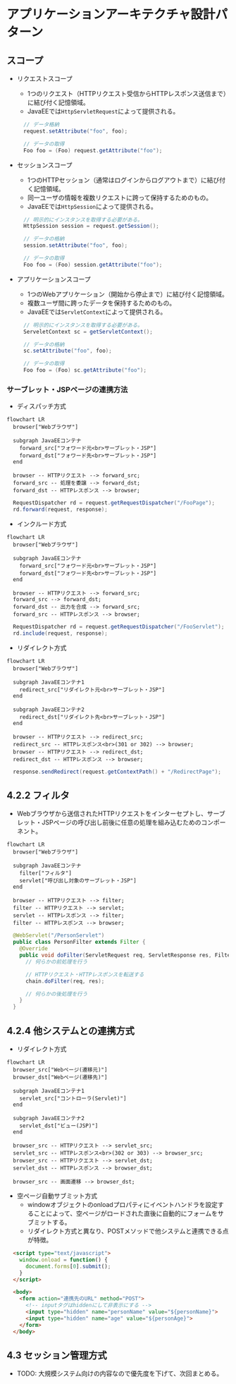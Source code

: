 # アプリケーションアーキテクチャ設計パターン

## スコープ

- リクエストスコープ
  - 1つのリクエスト（HTTPリクエスト受信からHTTPレスポンス送信まで）に結び付く記憶領域。
  - JavaEEでは`HttpServletRequest`によって提供される。

  ``` Java
    // データ格納
    request.setAttribute("foo", foo);

    // データの取得
    Foo foo = (Foo) request.getAttribute("foo");
  ```

- セッションスコープ
  - 1つのHTTPセッション（通常はログインからログアウトまで）に結び付く記憶領域。
  - 同一ユーザの情報を複数リクエストに跨って保持するためのもの。
  - JavaEEでは`HttpSession`によって提供される。

  ``` Java
    // 明示的にインスタンスを取得する必要がある。
    HttpSession session = request.getSession();

    // データの格納
    session.setAttribute("foo", foo);

    // データの取得
    Foo foo = (Foo) session.getAttribute("foo");
  ```

- アプリケーションスコープ
  - 1つのWebアプリケーション（開始から停止まで）に結び付く記憶領域。
  - 複数ユーザ間に跨ったデータを保持するためのもの。
  - JavaEEでは`ServletContext`によって提供される。

  ``` Java
    // 明示的にインスタンスを取得する必要がある。
    ServeletContext sc = getServletContext();

    // データの格納
    sc.setAttribute("foo", foo);

    // データの取得
    Foo foo = (Foo) sc.getAttribute("foo");
  ```

### サーブレット・JSPページの連携方法

- ディスパッチ方式

``` mermaid
flowchart LR
  browser["Webブラウザ"]

  subgraph JavaEEコンテナ
    forward_src["フォワード元<br>サーブレット・JSP"]
    forward_dst["フォワード先<br>サーブレット・JSP"]
  end

  browser -- HTTPリクエスト --> forward_src;
  forward_src -- 処理を委譲 --> forward_dst;
  forward_dst -- HTTPレスポンス --> browser;
```

``` Java
  RequestDispatcher rd = request.getRequestDispatcher("/FooPage");
  rd.forward(request, response);
```


- インクルード方式

``` mermaid
flowchart LR
  browser["Webブラウザ"]

  subgraph JavaEEコンテナ
    forward_src["フォワード元<br>サーブレット・JSP"]
    forward_dst["フォワード先<br>サーブレット・JSP"]
  end

  browser -- HTTPリクエスト --> forward_src;
  forward_src --> forward_dst;
  forward_dst -- 出力を合成 --> forward_src;
  forward_src -- HTTPレスポンス --> browser;
```

``` Java
  RequestDispatcher rd = request.getRequestDispatcher("/FooServlet");
  rd.include(request, response);
```

- リダイレクト方式

``` mermaid
flowchart LR
  browser["Webブラウザ"]

  subgraph JavaEEコンテナ1
    redirect_src["リダイレクト元<br>サーブレット・JSP"]
  end

  subgraph JavaEEコンテナ2
    redirect_dst["リダイレクト先<br>サーブレット・JSP"]
  end

  browser -- HTTPリクエスト --> redirect_src;
  redirect_src -- HTTPレスポンス<br>(301 or 302) --> browser;
  browser -- HTTPリクエスト --> redirect_dst;
  redirect_dst -- HTTPレスポンス --> browser;
```

``` Java
  response.sendRedirect(request.getContextPath() + "/RedirectPage");
```

## 4.2.2 フィルタ

- Webブラウザから送信されたHTTPリクエストをインターセプトし、サーブレット・JSPページの呼び出し前後に任意の処理を組み込むためのコンポーネント。

``` mermaid
flowchart LR
  browser["Webブラウザ"]

  subgraph JavaEEコンテナ
    filter["フィルタ"]
    servlet["呼び出し対象のサーブレット・JSP"]
  end

  browser -- HTTPリクエスト --> filter;
  filter -- HTTPリクエスト --> servlet;
  servlet -- HTTPレスポンス --> filter;
  filter -- HTTPレスポンス --> browser;
```

``` Java
  @WebServlet("/PersonServlet")
  public class PersonFilter extends Filter {
    @Override
    public void doFilter(ServletRequest req, ServletResponse res, FilterChain chain) throws IOException, ServletException {
      // 何らかの前処理を行う

      // HTTPリクエスト・HTTPレスポンスを転送する
      chain.doFilter(req, res);

      // 何らかの後処理を行う
    }
  }
```

## 4.2.4 他システムとの連携方式

- リダイレクト方式

``` mermaid
flowchart LR
  browser_src["Webページ(遷移元)"]
  browser_dst["Webページ(遷移先)"]

  subgraph JavaEEコンテナ1
    servlet_src["コントローラ(Servlet)"]
  end

  subgraph JavaEEコンテナ2
    servlet_dst["ビュー(JSP)"]
  end

  browser_src -- HTTPリクエスト --> servlet_src;
  servlet_src -- HTTPレスポンス<br>(302 or 303) --> browser_src;
  browser_src -- HTTPリクエスト --> servlet_dst;
  servlet_dst -- HTTPレスポンス --> browser_dst;

  browser_src -- 画面遷移 --> browser_dst;
```

- 空ページ自動サブミット方式
  - windowオブジェクトのonloadプロパティにイベントハンドラを設定することによって、空ページがロードされた直後に自動的にフォームをサブミットする。
  - リダイレクト方式と異なり、POSTメソッドで他システムと連携できる点が特徴。

``` HTML
  <script type="text/javascript">
    window.onload = function() {
      document.forms[0].submit();
    }
  </script>

  <body>
    <form action="連携先のURL" method="POST">
      <!-- inputタグはhiddenにして非表示にする -->
      <input type="hidden" name="personName" value="${personName}">
      <input type="hidden" name="age" value="${personAge}">
    </form>
  </body>
```

## 4.3 セッション管理方式

- TODO: 大規模システム向けの内容なので優先度を下げて、次回まとめる。

